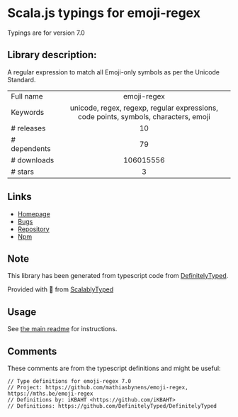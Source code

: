 
# Scala.js typings for emoji-regex

Typings are for version 7.0

## Library description:
A regular expression to match all Emoji-only symbols as per the Unicode Standard.

|                    |                 |
| ------------------ | :-------------: |
| Full name          | emoji-regex |
| Keywords           | unicode, regex, regexp, regular expressions, code points, symbols, characters, emoji |
| # releases         | 10 |
| # dependents       | 79 |
| # downloads        | 106015556 |
| # stars            | 3 |

## Links
- [Homepage](https://mths.be/emoji-regex)
- [Bugs](https://github.com/mathiasbynens/emoji-regex/issues)
- [Repository](https://github.com/mathiasbynens/emoji-regex)
- [Npm](https://www.npmjs.com/package/emoji-regex)
    


## Note
This library has been generated from typescript code from [DefinitelyTyped](https://definitelytyped.org).

Provided with :purple_heart: from [ScalablyTyped](https://github.com/oyvindberg/ScalablyTyped)

## Usage
See [the main readme](../../readme.md) for instructions.

## Comments

These comments are from the typescript definitions and might be useful:
```
// Type definitions for emoji-regex 7.0
// Project: https://github.com/mathiasbynens/emoji-regex, https://mths.be/emoji-regex
// Definitions by: iKBAHT <https://github.com/iKBAHT>
// Definitions: https://github.com/DefinitelyTyped/DefinitelyTyped

```

